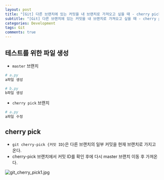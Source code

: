 ```yaml
---  
layout: post
title: "[Git] 다른 브랜치에 있는 커밋을 내 브랜치로 가져오고 싶을 때 - cherry pick"
subtitle: "[Git] 다른 브랜치에 있는 커밋을 내 브랜치로 가져오고 싶을 때 - cherry pick"  
categories: Development
tags: Git
comments: true  
---  
```

## 테스트를 위한 파일 생성
- `master` 브랜치 
  
```python
# a.py
a파일 생성
```

```python
# b.py
b파일 생성
```

- `cherry pick` 브랜치
  
```python
# a.py
a파일 수정
```


## cherry pick

- `git cherry-pick {커밋 ID}`은 다른 브랜치의 일부 커밋을 현재 브랜치로 가지고 온다. 
- cherry-pick 브랜치에서 커밋 ID를 확인 후에 다시 master 브랜치 이동 후 가져온다. 
   

![git_cherry_pick1.jpg](https://yunsikus.github.io/assets/img/post_img/git_cherry_pick1.jpg)